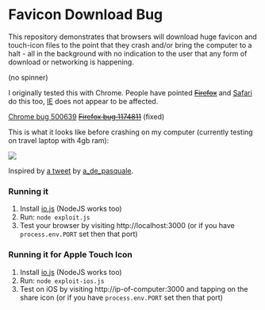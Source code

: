 # Favicon Download Bug

This repository demonstrates that browsers will download huge favicon and touch-icon files to the point that they crash and/or bring the computer to a halt - all in the background with no indication to the user that any form of download or networking is happening.

(no spinner)

I originally tested this with Chrome. People have pointed <strike>[Firefox](http://i.imgur.com/3zkPKD7.png)</strike> and [Safari](https://i.imgur.com/B2LeRy4.png) do this too, [IE](https://github.com/benjamingr/favicon-bug/issues/5)  does not appear to be affected.

[Chrome bug 500639](https://code.google.com/p/chromium/issues/detail?id=500639) <strike>[Firefox bug 1174811](https://bugzilla.mozilla.org/show_bug.cgi?id=1174811)</strike> (fixed)

This is what it looks like before crashing on my computer (currently testing on travel laptop with 4gb ram):

![](http://i.imgur.com/J16lwjF.png)


Inspired by [a tweet](https://twitter.com/a_de_pasquale/status/608997818913665024) by [a_de_pasquale](https://twitter.com/a_de_pasquale).

### Running it

 1. Install [io.js](http://www.iojs.org) (NodeJS works too)
 2. Run: `node exploit.js`
 3. Test your browser by visiting http://localhost:3000  (or if you have `process.env.PORT` set then that port)
      
### Running it for Apple Touch Icon

 1. Install [io.js](http://www.iojs.org) (NodeJS works too)
 2. Run: `node exploit-ios.js`
 3. Test on iOS by visiting http://ip-of-computer:3000 and tapping on the share icon (or if you have `process.env.PORT` set then that port)
